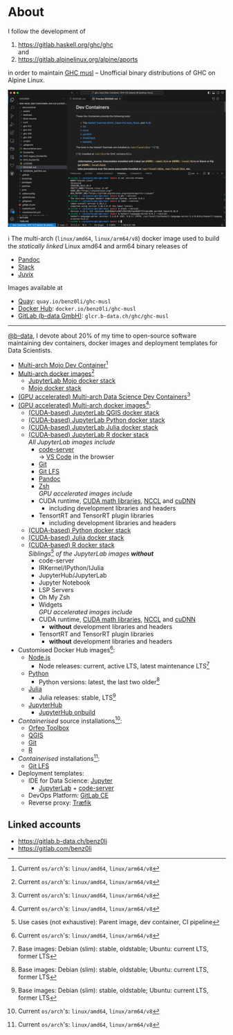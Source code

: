 # About

I follow the development of

1. <https://gitlab.haskell.org/ghc/ghc>  
   and
1. <https://gitlab.alpinelinux.org/alpine/aports>

in order to maintain [GHC musl](https://github.com/benz0li/ghc-musl) –
Unofficial binary distributions of GHC on Alpine Linux.

![Screenshot](https://raw.githubusercontent.com/benz0li/ghc-musl/main/.devcontainer/assets/screenshots/ghc.png)

ℹ️ The multi-arch (`linux/amd64`, `linux/arm64/v8`) docker image used to build the
*statically linked* Linux amd64 and arm64 binary releases of

* [Pandoc](https://github.com/jgm/pandoc)
* [Stack](https://github.com/commercialhaskell/stack)
* [Juvix](https://github.com/anoma/juvix)

Images available at

* [Quay](https://quay.io/repository/benz0li/ghc-musl):
  `quay.io/benz0li/ghc-musl`
* [Docker Hub](https://hub.docker.com/r/benz0li/ghc-musl):
  `docker.io/benz0li/ghc-musl`
* [GitLab (b-data GmbH)](https://gitlab.b-data.ch/ghc/ghc-musl/container_registry/381):
  `glcr.b-data.ch/ghc/ghc-musl`

---

[@b-data](https://github.com/b-data), I devote about 20% of my time to
open-source software maintaining dev containers, docker images and deployment
templates for Data Scientists.

* [Multi-arch Mojo Dev Container](https://github.com/benz0li/mojo-dev-container)[^1]
* [Multi-arch docker images](https://gitlab.b-data.ch/explore?name=Multi-arch+Docker+Image&sort=latest_activity_desc)[^1]
  * [JupyterLab Mojo docker stack](https://github.com/b-data/jupyterlab-mojo-docker-stack)
  * [Mojo docker stack](https://github.com/b-data/mojo-docker-stack)
* [(GPU accelerated) Multi-arch Data Science Dev Containers](https://github.com/b-data/data-science-devcontainers)[^1]
* [(GPU accelerated) Multi-arch docker images](https://gitlab.b-data.ch/explore?name=Multi-arch+Docker+Image+CUDA&sort=latest_activity_desc)[^1]:
  * [(CUDA-based) JupyterLab QGIS docker stack](https://github.com/b-data/jupyterlab-qgis-docker-stack)
  * [(CUDA-based) JupyterLab Python docker stack](https://github.com/b-data/jupyterlab-python-docker-stack)
  * [(CUDA-based) JupyterLab Julia docker stack](https://github.com/b-data/jupyterlab-julia-docker-stack)
  * [(CUDA-based) JupyterLab R docker stack](https://github.com/b-data/jupyterlab-r-docker-stack)  
    *All JupyterLab images include*
    * [code-server](https://github.com/cdr/code-server)  
      → [VS Code](https://github.com/microsoft/vscode) in the browser
    * [Git](https://git-scm.com)
    * [Git LFS](https://git-lfs.github.com)
    * [Pandoc](https://pandoc.org)
    * [Zsh](http://zsh.sourceforge.net)  
    *GPU accelerated images include*
    * CUDA runtime,
      [CUDA math libraries](https://developer.nvidia.com/gpu-accelerated-libraries),
      [NCCL](https://developer.nvidia.com/nccl) and
      [cuDNN](https://developer.nvidia.com/cudnn)
      * including development libraries and headers
    * TensortRT and TensorRT plugin libraries
      * including development libraries and headers
  * [(CUDA-based) Python docker stack](https://github.com/b-data/python-docker-stack)
  * [(CUDA-based) Julia docker stack](https://github.com/b-data/julia-docker-stack)
  * [(CUDA-based) R docker stack](https://github.com/b-data/r-docker-stack)  
    *Siblings[^2] of the JupyterLab images **without***
    * code-server
    * IRKernel/IPython/IJulia
    * JupyterHub/JupyterLab
    * Jupyter Notebook
    * LSP Servers
    * Oh My Zsh
    * Widgets  
    *GPU accelerated images include*
    * CUDA runtime,
      [CUDA math libraries](https://developer.nvidia.com/gpu-accelerated-libraries),
      [NCCL](https://developer.nvidia.com/nccl) and
      [cuDNN](https://developer.nvidia.com/cudnn)
      * **without** development libraries and headers
    * TensortRT and TensorRT plugin libraries
      * **without** development libraries and headers
* Customised Docker Hub images[^1]:
  * [Node.js](https://gitlab.b-data.ch/nodejs/nsi/container_registry)
    * Node releases: current, active LTS, latest maintenance LTS[^3]
  * [Python](https://gitlab.b-data.ch/python/psi/container_registry)
    * Python versions: latest, the last two older[^3]
  * [Julia](https://gitlab.b-data.ch/julia/jsi/container_registry)
    * Julia releases: stable, LTS[^3]
  * [JupyterHub](https://gitlab.b-data.ch/jupyterhub/jupyterhub/container_registry)
    * [JupyterHub onbuild](https://gitlab.b-data.ch/jupyterhub/jupyterhub-onbuild/container_registry)
* *Containerised* source installations[^1]:
  * [Orfeo Toolbox](https://github.com/b-data/otbsi)
  * [QGIS](https://github.com/b-data/qgissi)
  * [Git](https://github.com/b-data/gsi)
  * [R](https://github.com/b-data/rsi)
* *Containerised* installations[^1]:
  * [Git LFS](https://github.com/b-data/glfsi)
* Deployment templates:
  * IDE for Data Science: [Jupyter](https://gitlab.b-data.ch/docker/deployments/jupyter)
    * [JupyterLab](https://jupyter.org) + [code-server](https://github.com/coder/code-server)
  * DevOps Platform: [GitLab CE](https://gitlab.b-data.ch/docker/deployments/gitlab-ce)
  * Reverse proxy: [Træfik](https://gitlab.b-data.ch/docker/deployments/traefik)

## Linked accounts

* <https://gitlab.b-data.ch/benz0li>
* <https://gitlab.com/benz0li>

[^1]: Current `os/arch`'s: `linux/amd64`, `linux/arm64/v8`  
[^2]: Use cases (not exhaustive): Parent image, dev container, CI pipeline  
[^3]: Base images: Debian (slim): stable, oldstable; Ubuntu: current LTS, former LTS
